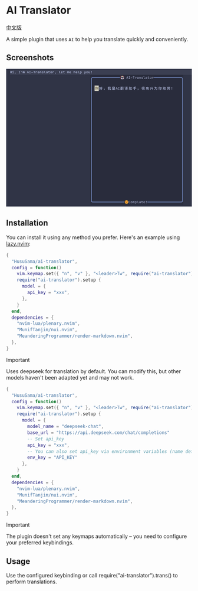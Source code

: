 # AI Translator

[中文版](https://github.com/HusuSama/ai-translator/blob/main/README_CN.md)

A simple plugin that uses `AI` to help you translate quickly and conveniently.

## Screenshots

![](./screenshot/index.png)

## Installation

You can install it using any method you prefer. Here's an example using [lazy.nvim](https://github.com/folke/lazy.nvim):

```lua
{
  "HusuSama/ai-translator",
  config = function()
    vim.keymap.set({ "n", "v" }, "<leader>Tw", require("ai-translator").trans, { noremap = true })
    require("ai-translator").setup {
      model = {
        api_key = "xxx",
      },
    }
  end,
  dependencies = {
    "nvim-lua/plenary.nvim",
    "MunifTanjim/nui.nvim",
    "MeanderingProgrammer/render-markdown.nvim",
  },
}
```

> [!important]
> Uses deepseek for translation by default. You can modify this, but other models haven't been adapted yet and may not work.

```lua
{
  "HusuSama/ai-translator",
  config = function()
    vim.keymap.set({ "n", "v" }, "<leader>Tw", require("ai-translator").trans, { noremap = true })
    require("ai-translator").setup {
      model = {
        model_name = "deepseek-chat",
        base_url = "https://api.deepseek.com/chat/completions"
        -- Set api_key 
        api_key = "xxx",
        -- You can also set api_key via environment variables (name defined here)
        env_key = "API_KEY"
      },
    }
  end,
  dependencies = {
    "nvim-lua/plenary.nvim",
    "MunifTanjim/nui.nvim",
    "MeanderingProgrammer/render-markdown.nvim",
  },
}
```

> [!important]
> The plugin doesn't set any keymaps automatically – you need to configure your preferred keybindings.

## Usage
Use the configured keybinding or call require("ai-translator").trans() to perform translations.
